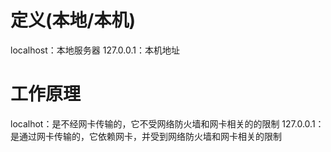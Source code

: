 # 定义(本地/本机)
localhost：本地服务器
127.0.0.1：本机地址

# 工作原理
localhot：是不经网卡传输的，它不受网络防火墙和网卡相关的的限制
127.0.0.1：是通过网卡传输的，它依赖网卡，并受到网络防火墙和网卡相关的限制


